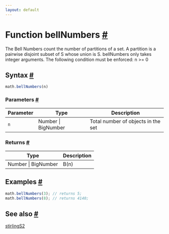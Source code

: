 ```yaml
---
layout: default
---
```


<!-- Note: This file is automatically generated from source code comments. Changes made in this file will be overridden. -->

<h1 id="function-bellnumbers">Function bellNumbers <a href="#function-bellnumbers" title="Permalink">#</a></h1>

The Bell Numbers count the number of partitions of a set. A partition is a pairwise disjoint subset of S whose union is S.
bellNumbers only takes integer arguments.
The following condition must be enforced: n >= 0


<h2 id="syntax">Syntax <a href="#syntax" title="Permalink">#</a></h2>

```js
math.bellNumbers(n)
```

<h3 id="parameters">Parameters <a href="#parameters" title="Permalink">#</a></h3>

Parameter | Type | Description
--------- | ---- | -----------
`n` | Number &#124; BigNumber | Total number of objects in the set

<h3 id="returns">Returns <a href="#returns" title="Permalink">#</a></h3>

Type | Description
---- | -----------
Number &#124; BigNumber | B(n)


<h2 id="examples">Examples <a href="#examples" title="Permalink">#</a></h2>

```js
math.bellNumbers(3); // returns 5;
math.bellNumbers(8); // returns 4140;
```


<h2 id="see-also">See also <a href="#see-also" title="Permalink">#</a></h2>

[stirlingS2](stirlingS2.html)

